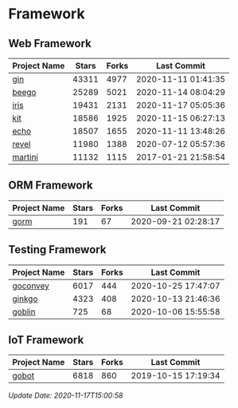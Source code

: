 # Framework

## Web Framework
| Project Name | Stars | Forks | Last Commit |
| ------------ | ----- | ----- | ----------- |
| [gin](https://github.com/gin-gonic/gin) | 43311 | 4977 | 2020-11-11 01:41:35 |
| [beego](https://github.com/astaxie/beego) | 25289 | 5021 | 2020-11-14 08:04:29 |
| [iris](https://github.com/kataras/iris) | 19431 | 2131 | 2020-11-17 05:05:36 |
| [kit](https://github.com/go-kit/kit) | 18586 | 1925 | 2020-11-15 06:27:13 |
| [echo](https://github.com/labstack/echo) | 18507 | 1655 | 2020-11-11 13:48:26 |
| [revel](https://github.com/revel/revel) | 11980 | 1388 | 2020-07-12 05:57:36 |
| [martini](https://github.com/go-martini/martini) | 11132 | 1115 | 2017-01-21 21:58:54 |

## ORM Framework
| Project Name | Stars | Forks | Last Commit |
| ------------ | ----- | ----- | ----------- |
| [gorm](https://github.com/jinzhu/gorm) | 191 | 67 | 2020-09-21 02:28:17 |

## Testing Framework
| Project Name | Stars | Forks | Last Commit |
| ------------ | ----- | ----- | ----------- |
| [goconvey](https://github.com/smartystreets/goconvey) | 6017 | 444 | 2020-10-25 17:47:07 |
| [ginkgo](https://github.com/onsi/ginkgo) | 4323 | 408 | 2020-10-13 21:46:36 |
| [goblin](https://github.com/franela/goblin) | 725 | 68 | 2020-10-06 15:55:58 |

## IoT Framework
| Project Name | Stars | Forks | Last Commit |
| ------------ | ----- | ----- | ----------- |
| [gobot](https://github.com/hybridgroup/gobot) | 6818 | 860 | 2019-10-15 17:19:34 |

*Update Date: 2020-11-17T15:00:58*